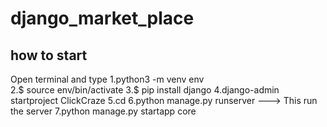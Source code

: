 # django_market_place
## how to start 

 Open terminal and type
     1.python3 -m venv env<br>
     2.$ source env/bin/activate
     3.$ pip install django
     4.django-admin startproject ClickCraze
     5.cd <app name>
     6.python manage.py runserver ---> This run the server
     7.python manage.py startapp core

   
